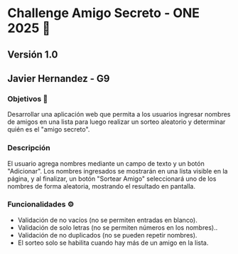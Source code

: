 <h1>Challenge Amigo Secreto - ONE 2025 🎲</h1>

<h2>Versión 1.0 </h2>
<h2> Javier Hernandez - G9 </h2>

<h3>Objetivos 🎯</h3>

Desarrollar una aplicación web que permita a los usuarios ingresar nombres de amigos en una lista para luego realizar un sorteo aleatorio y determinar quién es el "amigo secreto".

<h3>Descripción</h3> 

El usuario agrega nombres mediante un campo de texto y un botón "Adicionar". Los nombres ingresados se mostrarán en una lista visible en la página, y al finalizar, un botón "Sortear Amigo" seleccionará uno de los nombres de forma aleatoria, mostrando el resultado en pantalla.

<h3>Funcionalidades ⚙️</h3>

<ul>
<li>Validación de no vacíos (no se permiten entradas en blanco).</li>
<li>Validación de solo letras (no se permiten números en los nombres)..</li>
<li>Validación de no duplicados (no se pueden repetir nombres).</li>
<li>El sorteo solo se habilita cuando hay más de un amigo en la lista.</li>
</ul>
